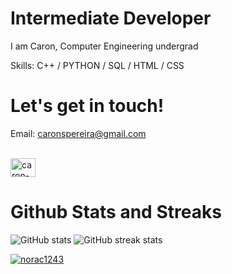 
# Intermediate Developer
I am Caron, Computer Engineering undergrad 

Skills: C++ / PYTHON / SQL / HTML / CSS

# Let's get in touch!
Email: <a href="mailto:caronspereira@gmail.com">caronspereira@gmail.com</a><br><br>
<p align="left">
<a href="https://www.linkedin.com/in/caron-sally-pereira/" target="blank"><img align="center" src="https://raw.githubusercontent.com/rahuldkjain/github-profile-readme-generator/master/src/images/icons/Social/linked-in-alt.svg" alt="caron-pereira" height="30" width="40" /></a>
</p>

# Github Stats and Streaks
![GitHub stats](https://github-readme-stats.vercel.app/api?username=norac1243&show_icons=true)   ![GitHub streak stats](https://streak-stats.demolab.com/?user=norac1243)  
<p align="left"> <a href="https://github.com/ryo-ma/github-profile-trophy"><img src="https://github-profile-trophy.vercel.app/?username=norac1243" alt="norac1243" /></a> </p>

 

<!-- 
![Top Langs](https://github-readme-stats.vercel.app/api/top-langs/?username=norac1243&theme=dark&hide_border=true&show_icons=true&locale=en&layout=compact)
-->

